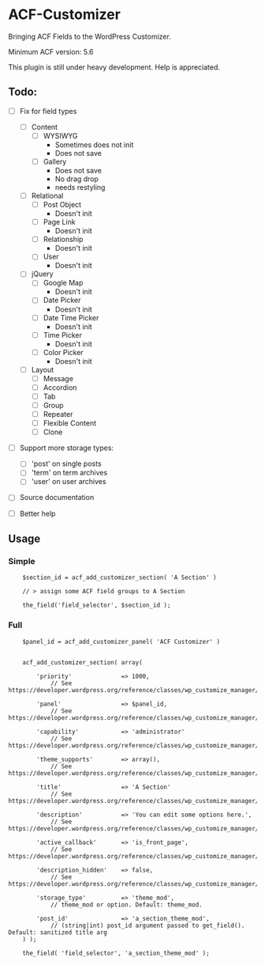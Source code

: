 ACF-Customizer
==============

Bringing ACF Fields to the WordPress Customizer.

Minimum ACF version: 5.6

This plugin is still under heavy development.
Help is appreciated.


Todo:
-----
 - [ ] Fix for field types
	 - [ ] Content
		 - [ ] WYSIWYG
			 - Sometimes does not init
			 - Does not save
		 - [ ] Gallery
			 - Does not save
			 - No drag drop
			 - needs restyling
	 - [ ] Relational
		 - [ ] Post Object
			 - Doesn't init
		 - [ ] Page Link
			 - Doesn't init
		 - [ ] Relationship
			 - Doesn't init
		 - [ ] User
			 - Doesn't init
	 - [ ] jQuery
		 - [ ] Google Map
			 - Doesn't init
		 - [ ] Date Picker
			 - Doesn't init
		 - [ ] Date Time Picker
			 - Doesn't init
		 - [ ] Time Picker
			 - Doesn't init
		 - [ ] Color Picker
			 - Doesn't init
	 - [ ] Layout
		 - [ ] Message
		 - [ ] Accordion
		 - [ ] Tab
		 - [ ] Group
		 - [ ] Repeater
		 - [ ] Flexible Content
		 - [ ] Clone
 - [ ] Support more storage types:
	 - [ ] 'post' on single posts
	 - [ ] 'term' on term archives
	 - [ ] 'user' on user archives
 - [ ] Source documentation
 - [ ] Better help



Usage
-----
### Simple

```
	$section_id = acf_add_customizer_section( 'A Section' )

	// > assign some ACF field groups to A Section

	the_field('field_selector', $section_id );
```

### Full
```
	$panel_id = acf_add_customizer_panel( 'ACF Customizer' )


    acf_add_customizer_section( array(

		'priority'				=> 1000,
			// See https://developer.wordpress.org/reference/classes/wp_customize_manager/add_section/

		'panel'					=> $panel_id,
			// See https://developer.wordpress.org/reference/classes/wp_customize_manager/add_section/

		'capability'			=> 'administrator'
			// See https://developer.wordpress.org/reference/classes/wp_customize_manager/add_section/

		'theme_supports'		=> array(),
			// See https://developer.wordpress.org/reference/classes/wp_customize_manager/add_section/

		'title'					=> 'A Section'
			// See https://developer.wordpress.org/reference/classes/wp_customize_manager/add_section/

		'description'			=> 'You can edit some options here.',
			// See https://developer.wordpress.org/reference/classes/wp_customize_manager/add_section/

		'active_callback'		=> 'is_front_page',
			// See https://developer.wordpress.org/reference/classes/wp_customize_manager/add_section/

		'description_hidden'	=> false,
			// See https://developer.wordpress.org/reference/classes/wp_customize_manager/add_section/

		'storage_type'			=> 'theme_mod',							
			// theme_mod or option. Default: theme_mod.

		'post_id' 				=> 'a_section_theme_mod',				
			// (string|int) post_id argument passed to get_field(). Default: sanitized title arg
	) );

	the_field( 'field_selector', 'a_section_theme_mod' );
```
